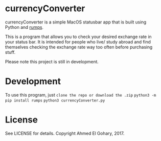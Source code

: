 # currencyConverter 

currencyConverter is a simple MacOS statusbar app that is built using Python and [rumps](https://github.com/jaredks/rumps).

This is a program that allows you to check your desired exchange rate in your status bar. 
It is intended for people who live/ study abroad and find themselves checking the exchange rate way too often before purchasing
stuff.

Please note this project is still in development.

# Development
To use this program, just 
```clone the repo or download the .zip```
```python3 -m pip install rumps```
```python3 currencyConverter.py```

# License
See LICENSE for details. Copyright Ahmed El Gohary, 2017.
